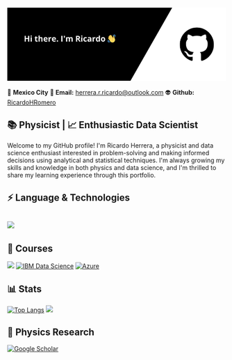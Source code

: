 ![](https://github.com/RicardoHRomero/RicardoHRomero/blob/main/Banner_GitHub.png)


📍 **Mexico City**    📧 **Email:** [herrera.r.ricardo@outlook.com](mailto:herrera.r.ricardo@outlook.com)   👽️ **Github:** [RicardoHRomero](https://github.com/RicardoHRomero)

## 📚 Physicist |  📈 Enthusiastic Data Scientist

Welcome to my GitHub profile! I'm Ricardo Herrera, a physicist and data science enthusiast interested in problem-solving and making informed decisions using analytical and statistical techniques. I'm always growing my skills and knowledge in both physics and data science, and I'm thrilled to share my learning experience through this portfolio.

## ⚡ Language & Technologies
<h2 align="left">
<img src="https://skillicons.dev/icons?i=python,r,javascript,php,css,fortran,html,mysql,anaconda,sklearn,tensorflow,git,github,latex,vscode,vim,aws,azure,wordpress,linux,ubuntu,arch,debian">
</h2>

## 🏫 Courses

[![](https://img.shields.io/badge/-003366?style=flat-square&logo=coursera)](#) [![IBM Data Science](https://img.shields.io/badge/IBM%20Data%20Science-0056b3?style=flat-square&logo=ibm&logoColor=white)](https://coursera.org/share/f732ebf89000eb2d3fd628a7ce81c371)   [![Azure](https://img.shields.io/badge/Microsoft%20Azure-0089D6?style=flat-square&logo=microsoft-azure&logoColor=white)](https://www.certiport.com/portal/Pages/PrintTranscriptInfo.aspx?action=Cert&id=414&cvid=ogDRHXSxkTUcfupcpj2lZA==)

## 📊 Stats

[![Top Langs](https://github-readme-stats.vercel.app/api/top-langs/?username=RicardoHRomero&layout=donut)](https://github.com/RicardoHRomero/github-readme-stats)
[![](https://github-readme-stats.vercel.app/api?username=RicardoHRomero)](https://github.com/RicardoHRomero/github-readme-stats)

## 🧪 Physics Research

[![Google Scholar](https://img.shields.io/badge/Google%20Scholar-4285F4?style=flat-square&logo=google-scholar&logoColor=white)](https://scholar.google.com/citations?hl=es&user=vmOalWEAAAAJ)

